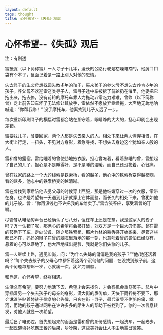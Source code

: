```yaml
---
layout: default
tags: thought
title: 心怀希望--《失孤》观后
---
```


# 心怀希望--《失孤》观后 #

注：有剧透

雷振宽（以下简称雷）一人寻子十几年，漫长的公路行驶是枯燥难熬的，他胸口口袋有个本子，里面记着是一路上别人对他的恩情。

失去孩子的生父母想找回失散多年的孩子，买来孩子的养父母不想失去养育多年的孩子。养父母不欢迎雷这类寻子人，雷寻子途中车被拆了前轮扔在海里，他要把它拖出来，拖去修，没有前轮的摩托车靠人力拖动非常吃力艰难，曾帅（以下简称曾）走上前告知车坏了无法修让其放手，雷依然不愿放弃继续拖，大声地无助地呐喊道：“你帮我修！” 没了摩托车，他离找到儿子又远了一步。

每次重新印刷寻子的横幅时雷都会站在那守着，眼睛睁的大大的，担心印刷会出现差错。

雷要找儿子，曾要回家，两个人都是失去亲人的人。相处下来让两人惺惺相惜，在大街上行走，一扭头，不见对方身影，着急寻找，不想失去身边这个犹如亲人般的人。

雷和曾的露宿，雷给睡着的曾使劲地掖衣服，担心曾冻着，看着熟睡的曾，雷想起了自己的儿子，担心是不是睡得好、是不是睡的温暖，而自己还没找着，心很痛。

曾在找家的路上一个大的线索是铁索桥，看的越多，他心中的铁索桥变得越模糊，看的越多，他心中的铁索桥变的越清晰。

雷在曾找到家后陪他去见父母的时候穿上西服，那是他结婚穿过一次的衣服，常带在身，也许是希望有一天遇到儿子就穿上它体面些，而长久的相处下来，曾犹如他的儿子般。曾：“你再没钱也不许把我的车给卖了。”雷含笑答应，享受着曾的叮嘱。

尽管曾从电话的声音已经确认了七八分，但在车上还是在想，我是这家人的孩子吗？万一认错了呢，那满心的希望将会被打破，对双方是一个巨大的伤害。曾在雷的鼓励下了车，走向父母，随之那铁索桥、那片竹林的熟悉感开始袭来，尽管这些都已不在，妈妈的辫子在曾的脑海里落地的那一刻，也意味着曾的害怕已经没有，悬着的心可以落地了，他大声地喊出是我，我就是你们失散的儿子。

雷一人继续上路，遇见和尚，问：“为什么失踪的偏偏是我的孩子？”“他/她还活着吗？”每个失去孩子的父母心中都怀着这两个沉甸甸的问题，在没找到孩子前，这两个问题每想起一次，心就痛一次，犹如刀割般。

和尚道，心怀希望，终将相遇。

生活总有希望，要努力地活下去，希望才会来找你，才会有机会重见孩子。影片中穿插着另一个失去孩子的母亲的身影，满大街的发传单，天快下雨祈祷不要下，那会淋湿张贴着她孩子信息的公告牌，日夜在街上寻子，最后承受不住那份痛，跳河，而她的孩子通过网络在许许多多的陌生人的帮助下被找到了。你的一次信息转发，对他人就是一次希望。

最后出了电影院，首先想起来的画面是雷和曾的那份感情，一起洗车，一起散步，一起洗碗填补吃霸王餐的后果，吵吵架，这些美好会让人不由地露出微笑。